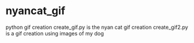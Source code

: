 # nyancat_gif
python gif creation
create_gif.py is the nyan cat gif creation
create_gif2.py is a gif creation using images of my dog
